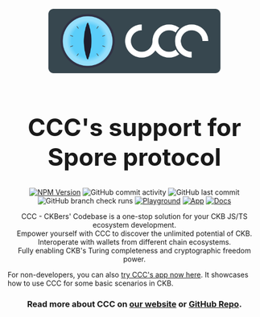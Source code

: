 <p align="center">
  <a href="https://app.ckbccc.com/">
    <img alt="Logo" src="https://raw.githubusercontent.com/ckb-devrel/ccc/master/assets/logoAndText.svg" style="height: 8rem; max-width: 90%; padding: 0.5rem 0;" />
  </a>
</p>

<h1 align="center" style="font-size: 48px;">
  CCC's support for Spore protocol
</h1>

<p align="center">
  <a href="https://www.npmjs.com/package/@ckb-ccc/spore"><img
    alt="NPM Version" src="https://img.shields.io/npm/v/%40ckb-ccc%2Fspore"
  /></a>
  <img alt="GitHub commit activity" src="https://img.shields.io/github/commit-activity/m/ckb-devrel/ccc" />
  <img alt="GitHub last commit" src="https://img.shields.io/github/last-commit/ckb-devrel/ccc/master" />
  <img alt="GitHub branch check runs" src="https://img.shields.io/github/check-runs/ckb-devrel/ccc/master" />
  <a href="https://live.ckbccc.com/"><img
    alt="Playground" src="https://img.shields.io/website?url=https%3A%2F%2Flive.ckbccc.com%2F&label=Playground"
  /></a>
  <a href="https://app.ckbccc.com/"><img
    alt="App" src="https://img.shields.io/website?url=https%3A%2F%2Fapp.ckbccc.com%2F&label=App"
  /></a>
  <a href="https://docs.ckbccc.com/"><img
    alt="Docs" src="https://img.shields.io/website?url=https%3A%2F%2Fdocs.ckbccc.com%2F&label=Docs"
  /></a>
</p>

<p align="center">
  CCC - CKBers' Codebase is a one-stop solution for your CKB JS/TS ecosystem development.
  <br />
  Empower yourself with CCC to discover the unlimited potential of CKB.
  <br />
  Interoperate with wallets from different chain ecosystems.
  <br />
  Fully enabling CKB's Turing completeness and cryptographic freedom power.
</p>

For non-developers, you can also [try CCC's app now here](https://app.ckbccc.com/). It showcases how to use CCC for some basic scenarios in CKB.

<h3 align="center">
  Read more about CCC on <a href="https://docs.ckbccc.com">our website</a> or <a href="https://github.com/ckb-devrel/ccc">GitHub Repo</a>.
</h3>
